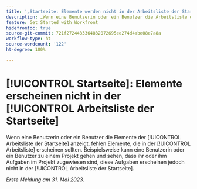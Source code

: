 ```yaml
---
title: '„Startseite: Elemente werden nicht in der Arbeitsliste der Startseite angezeigt“'
description: „Wenn eine Benutzerin oder ein Benutzer die Arbeitsliste der Startseite anzeigt, fehlen Elemente, die in der Arbeitsliste angezeigt werden sollten. Eine Benutzerin oder ein Benutzer kann beispielsweise zu einem Projekt gehen und sehen, dass ihr oder ihm Aufgaben im Projekt zugewiesen sind, diese Aufgaben jedoch nicht in der Arbeitsliste der Startseite angezeigt werden.“
feature: Get Started with Workfront
hidefromtoc: true
source-git-commit: 721f2724433364832072695ee274d4abe08e7a8a
workflow-type: ht
source-wordcount: '122'
ht-degree: 100%

---
```



# [!UICONTROL Startseite]: Elemente erscheinen nicht in der [!UICONTROL Arbeitsliste der Startseite]

Wenn eine Benutzerin oder ein Benutzer die Elemente der [!UICONTROL Arbeitsliste der Startseite] anzeigt, fehlen Elemente, die in der [!UICONTROL Arbeitsliste] erscheinen sollten. Beispielsweise kann eine Benutzerin oder ein Benutzer zu einem Projekt gehen und sehen, dass ihr oder ihm Aufgaben im Projekt zugewiesen sind, diese Aufgaben erscheinen jedoch nicht in der [!UICONTROL Arbeitsliste der Startseite].

_Erste Meldung am 31. Mai 2023._

